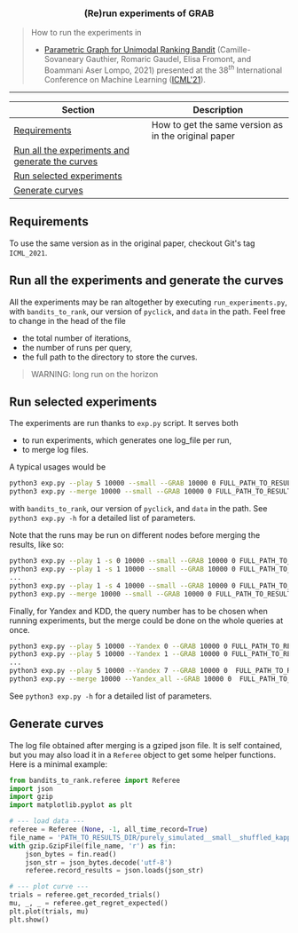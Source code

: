 <!-- Our title -->
<div align="center">
  <h3>(Re)run experiments of GRAB</h3>
</div>

<!-- Short description -->
> How to run the experiments in
> * [Parametric Graph for Unimodal Ranking Bandit]() (Camille-Sovaneary Gauthier, Romaric Gaudel, Elisa Fromont, and Boammani Aser Lompo,  2021) presented at the 38$^{th}$ International Conference on Machine Learning ([ICML'21](https://icml.cc/Conferences/2021)). 


<!-- Draw horizontal rule -->
<hr>

<!-- Table of content -->

| Section | Description |
|-|-|
| [Requirements](#requirements) | How to get the same version as in the original paper |
| [Run all the experiments and generate the curves](#run-all-the-experiments-and-generate-the-curves) |  |
| [Run selected experiments](#run-selected-experiments) |  |
| [Generate curves](#generate-curves) |  |





## Requirements

To use the same version as in the original paper, checkout Git's tag `ICML_2021`.

## Run all the experiments and generate the curves

All the experiments may be ran altogether by executing `run_experiments.py`, with `bandits_to_rank`, our version of `pyclick`, and `data` in the path. Feel free to change in the head of the file

* the total number of iterations,
* the number of runs per query,
* the full path to the directory to store the curves.

> WARNING: long run on the horizon


## Run selected experiments

The experiments are run thanks to `exp.py` script. It serves both

* to run experiments, which generates one log_file per run,
* to merge log files.

A typical usages would be
```bash
python3 exp.py --play 5 10000 --small --GRAB 10000 0 FULL_PATH_TO_RESULTS_DIR
python3 exp.py --merge 10000 --small --GRAB 10000 0 FULL_PATH_TO_RESULTS_DIR
``` 
with `bandits_to_rank`, our version of `pyclick`, and `data` in the path. See `python3 exp.py -h` for a detailed list of parameters.

Note that the runs may be run on different nodes before merging the results, like so:
```bash
python3 exp.py --play 1 -s 0 10000 --small --GRAB 10000 0 FULL_PATH_TO_RESULTS_DIR
python3 exp.py --play 1 -s 1 10000 --small --GRAB 10000 0 FULL_PATH_TO_RESULTS_DIR
...
python3 exp.py --play 1 -s 4 10000 --small --GRAB 10000 0 FULL_PATH_TO_RESULTS_DIR
python3 exp.py --merge 10000 --small --GRAB 10000 0 FULL_PATH_TO_RESULTS_DIR
``` 

Finally, for Yandex and KDD, the query number has to be chosen when running experiments, but the merge could be done on the whole queries at once.
```bash
python3 exp.py --play 5 10000 --Yandex 0 --GRAB 10000 0 FULL_PATH_TO_RESULTS_DIR
python3 exp.py --play 5 10000 --Yandex 1 --GRAB 10000 0 FULL_PATH_TO_RESULTS_DIR
...
python3 exp.py --play 5 10000 --Yandex 7 --GRAB 10000 0  FULL_PATH_TO_RESULTS_DIR
python3 exp.py --merge 10000 --Yandex_all --GRAB 10000 0  FULL_PATH_TO_RESULTS_DIR
```

See `python3 exp.py -h` for a detailed list of parameters.


## Generate curves
The log file obtained after merging is a gziped json file. It is self contained, but you may also load it in a `Referee` object to get some helper functions. Here is a minimal example:

```Python
from bandits_to_rank.referee import Referee
import json
import gzip
import matplotlib.pyplot as plt

# --- load data ---
referee = Referee (None, -1, all_time_record=True)
file_name = 'PATH_TO_RESULTS_DIR/purely_simulated__small__shuffled_kappa__Bandit_GRAB_10000_T_5_gamma__games_10000_nb_trials_1000_record_length_5_games.gz'
with gzip.GzipFile(file_name, 'r') as fin:
    json_bytes = fin.read()
    json_str = json_bytes.decode('utf-8')
    referee.record_results = json.loads(json_str)  

# --- plot curve ---
trials = referee.get_recorded_trials()
mu, _, _ = referee.get_regret_expected()
plt.plot(trials, mu)
plt.show()
``` 

